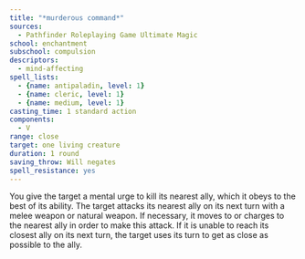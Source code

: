 ```yaml
---
title: "*murderous command*"
sources:
  - Pathfinder Roleplaying Game Ultimate Magic
school: enchantment
subschool: compulsion
descriptors:
  - mind-affecting
spell_lists:
  - {name: antipaladin, level: 1}
  - {name: cleric, level: 1}
  - {name: medium, level: 1}
casting_time: 1 standard action
components:
  - V
range: close
target: one living creature
duration: 1 round
saving_throw: Will negates
spell_resistance: yes
---
```


You give the target a mental urge to kill its nearest ally, which it obeys to the best of its ability. The target attacks its nearest ally on its next turn with a melee weapon or natural weapon. If necessary, it moves to or charges to the nearest ally in order to make this attack. If it is unable to reach its closest ally on its next turn, the target uses its turn to get as close as possible to the ally.

